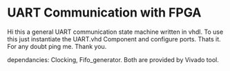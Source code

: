 # UART Communication with FPGA

Hi this a general UART communication state machine written in vhdl.
To use this just instantiate the UART.vhd Component and configure ports. Thats it.
For any doubt ping me.
Thank you.


dependancies: Clocking, Fifo_generator. Both are provided by Vivado tool.
